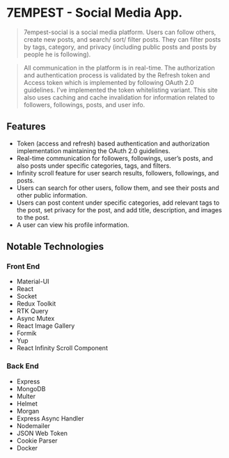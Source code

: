 # 7EMPEST - Social Media App.

> 7empest-social is a social media platform. Users can follow others, create new posts, and search/ sort/ filter posts. They can filter posts by tags, category, and privacy (including public posts and posts by people he is following).

> All communication in the platform is in real-time. The authorization and authentication process is validated by the Refresh token and Access token which is implemented by following OAuth 2.0 guidelines. I’ve implemented the token whitelisting variant. This site also uses caching and cache invalidation for information related to followers, followings, posts, and user info.

## Features

- Token (access and refresh) based authentication and authorization implementation maintaining the OAuth 2.0 guidelines.
- Real-time communication for followers, followings, user’s posts, and also posts under specific categories, tags, and filters.
- Infinity scroll feature for user search results, followers, followings, and posts.
- Users can search for other users, follow them, and see their posts and other public information.
- Users can post content under specific categories, add relevant tags to the post, set privacy for the post, and add title, description, and images to the post.
- A user can view his profile information.

## Notable Technologies

### Front End

- Material-UI
- React
- Socket
- Redux Toolkit
- RTK Query
- Async Mutex
- React Image Gallery
- Formik
- Yup
- React Infinity Scroll Component

### Back End

- Express
- MongoDB
- Multer
- Helmet
- Morgan
- Express Async Handler
- Nodemailer
- JSON Web Token
- Cookie Parser
- Docker
